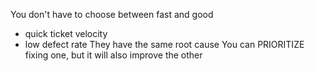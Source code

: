 You don't have to choose between fast and good

- quick ticket velocity
- low defect rate
  They have the same root cause
  You can PRIORITIZE fixing one, but it will also improve the other
